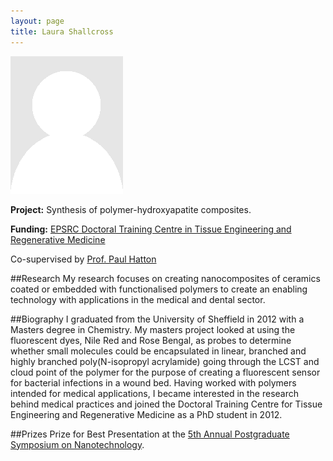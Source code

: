 ```yaml
---
layout: page
title: Laura Shallcross
---
```


<img src="img/placeholder.png" alt="Laura Shallcross" class="gallery">

**Project:** Synthesis of polymer-hydroxyapatite composites.

**Funding:** [EPSRC Doctoral Training Centre in Tissue Engineering and Regenerative Medicine](http://www.dtcterm.leeds.ac.uk/)

Co-supervised by [Prof. Paul Hatton](https://www.sheffield.ac.uk/dentalschool/about/staff/hatton)


##Research
My research focuses on creating nanocomposites of ceramics coated or embedded with functionalised polymers to create an enabling technology with applications in the medical and dental sector.

##Biography
I graduated from the University of Sheffield in 2012 with a Masters degree in Chemistry. My masters project looked at using the fluorescent dyes, Nile Red and Rose Bengal, as probes to determine whether small molecules could be encapsulated in linear, branched and highly branched poly(N-isopropyl acrylamide) going through the LCST and cloud point of the polymer for the purpose of creating a fluorescent sensor for bacterial infections in a wound bed.
Having worked with polymers intended for medical applications, I became interested in the research behind medical practices and joined the Doctoral Training Centre for Tissue Engineering and Regenerative Medicine as a PhD student in 2012.

##Prizes
Prize for Best Presentation at the [5th Annual Postgraduate Symposium on Nanotechnology](https://nanosymposium2015.wordpress.com/).
